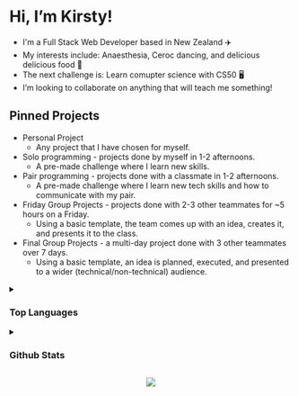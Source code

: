  # Hi, I’m Kirsty! 

- I'm a Full Stack Web Developer based in New Zealand ✈️
- My interests include: Anaesthesia, Ceroc dancing, and delicious delicious food 🧋
- The next challenge is: Learn comupter science with CS50 🖥️
- I’m looking to collaborate on anything that will teach me something!

## Pinned Projects

- Personal Project
  - Any project that I have chosen for myself.
- Solo programming - projects done by myself in 1-2 afternoons.
  - A pre-made challenge where I learn new skills. 
- Pair programming - projects done with a classmate in 1-2 afternoons.
  - A pre-made challenge where I learn new tech skills and how to communicate with my pair. 
- Friday Group Projects - projects done with 2-3 other teammates for ~5 hours on a Friday.
  - Using a basic template, the team comes up with an idea, creates it, and presents it to the class.
- Final Group Projects - a multi-day project done with 3 other teammates over 7 days.
  - Using a basic template, an idea is planned, executed, and presented to a wider (technical/non-technical) audience.


<details>
<summary> <h3>Top Languages</h3> </summary>
<br>
<p align="center">
<img src="https://github-readme-stats.vercel.app/api/top-langs/?username=Kirsty-Ammundsen&layout=compact&theme=dark&hide=html" width="48%" >
</p>
</details>
<details>
<summary> <h3>Github Stats</h3> </summary>
<br>
<img src="https://github-readme-streak-stats.herokuapp.com/?user=Kirsty-Ammundsen&theme=dark" width="51%" >

<img src="https://github-readme-stats.vercel.app/api?username=Kirsty-Ammundsen&show_icons=true&theme=dark" alt="github stats" width="48%"/>
</details>


<p align="center">
  <a href="https://skillicons.dev">
    <img src="https://skillicons.dev/icons?i=ts,js,html,css,react,tailwind" />
  </a>
</p>


<!---
Kirsty-Ammundsen/Kirsty-Ammundsen is a ✨ special ✨ repository because its `README.md` (this file) appears on your GitHub profile.
You can click the Preview link to take a look at your changes.
--->
